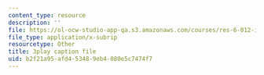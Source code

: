 ```yaml
---
content_type: resource
description: ''
file: https://ol-ocw-studio-app-qa.s3.amazonaws.com/courses/res-6-012-introduction-to-probability-spring-2018/b2f21a95afd453489eb4080e5c7474f7_-0pzpXHq_io.vtt
file_type: application/x-subrip
resourcetype: Other
title: 3play caption file
uid: b2f21a95-afd4-5348-9eb4-080e5c7474f7
---
```

